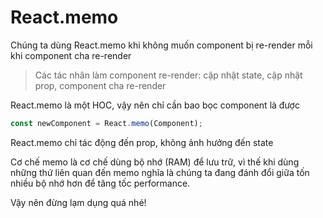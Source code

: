 # React.memo

Chúng ta dùng React.memo khi không muốn component bị re-render mỗi khi component cha re-render

> Các tác nhân làm component re-render: cập nhật state, cập nhật prop, component cha re-render

React.memo là một HOC, vậy nên chỉ cần bao bọc component là được

```jsx
const newComponent = React.memo(Component);
```

React.memo chỉ tác động đến prop, không ảnh hưởng đến state

Cơ chế memo là cơ chế dùng bộ nhớ (RAM) để lưu trữ, vì thế khi dùng những thứ liên quan đến memo nghĩa là chúng ta đang đánh đổi giữa tốn nhiều bộ nhớ hơn để tăng tốc performance.

Vậy nên đừng lạm dụng quá nhé!
